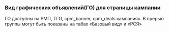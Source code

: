 ### Вид графических объявлений(ГО) для страницы кампании
ГО доступны на РМП, ТГО, cpm_banner, cpm_deals кампаниях. В прерью группы могут быть показаны на табах «Базовый вид» и «РСЯ»
